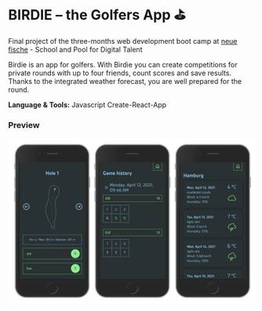 # BIRDIE – the Golfers App :golf:

Final project of the three-months web development boot camp at [neue fische](https://www.neuefische.de/) - School and Pool for Digital Talent 

Birdie is an app for golfers. With Birdie you can create competitions for private rounds with up to four friends, count scores and save results. Thanks to the integrated weather forecast, you are well prepared for the round.


**Language & Tools:**
Javascript
Create-React-App

### Preview
<img width="540" src="https://raw.githubusercontent.com/paula-roesler/capstone-project/main/src/assets/Birdie_Paula_Roesler.jpg" alt="Birdie - the golfers App" />
